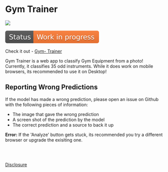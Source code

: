 # Gym Trainer

![](https://github.com/cabhijith/Gym-Trainer/blob/master/Example.gif)

<img src = "Status.svg">

Check it out - [Gym- Trainer](https://gym-help.onrender.com/)<br>

Gym Trainer is a web app to classify Gym Equipment from a photo! Currently, it classifies 35 odd instruments. While it does work on mobile browsers, its recommended to use it on Desktop!



## Reporting Wrong Predictions 
If the model has made a wrong prediction, please open an issue on Github with the following pieces of information:
<ul>
  <li>The image that gave the wrong prediction</li>
  <li>A screen shot of the prediction by the model</li>
  <li>The correct prediction and a source to back it up</li>
</ul>

<b>Error:</b> If the 'Analyze' button gets stuck, its recommended you try a different browser or upgrade the exisiting one. 

<br>
<br>

[Disclosure](https://github.com/cabhijith/Gym-Trainer/blob/master/app/Disclosure.md)
